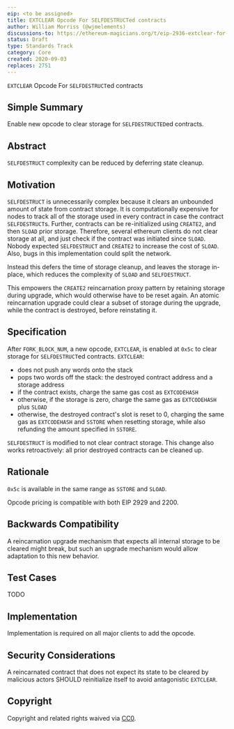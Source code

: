 ```yaml
---
eip: <to be assigned>
title: EXTCLEAR Opcode For SELFDESTRUCTed contracts
author: William Morriss (@wjmelements)
discussions-to: https://ethereum-magicians.org/t/eip-2936-extclear-for-selfdestruct/4569
status: Draft
type: Standards Track
category: Core
created: 2020-09-03
replaces: 2751
---
```


<!--You can leave these HTML comments in your merged EIP and delete the visible duplicate text guides, they will not appear and may be helpful to refer to if you edit it again. This is the suggested template for new EIPs. Note that an EIP number will be assigned by an editor. When opening a pull request to submit your EIP, please use an abbreviated title in the filename, `eip-draft_title_abbrev.md`. The title should be 44 characters or less.-->
`EXTCLEAR` Opcode For `SELFDESTRUCT`ed contracts

## Simple Summary
<!--"If you can't explain it simply, you don't understand it well enough." Provide a simplified and layman-accessible explanation of the EIP.-->
Enable new opcode to clear storage for `SELFDESTRUCTED`ed contracts.

## Abstract
<!--A short (~200 word) description of the technical issue being addressed.-->
`SELFDESTRUCT` complexity can be reduced by deferring state cleanup.

## Motivation
<!--The motivation is critical for EIPs that want to change the Ethereum protocol. It should clearly explain why the existing protocol specification is inadequate to address the problem that the EIP solves. EIP submissions without sufficient motivation may be rejected outright.-->
`SELFDESTRUCT` is unnecessarily complex because it clears an unbounded amount of state from contract storage.
It is computationally expensive for nodes to track all of the storage used in every contract in case the contract `SELFDESTRUCT`s.
Further, contracts can be re-initialized using `CREATE2`, and then `SLOAD` prior storage.
Therefore, several ethereum clients do not clear storage at all, and just check if the contract was initiated since `SLOAD`.
Nobody expected `SELFDESTRUCT` and `CREATE2` to increase the cost of `SLOAD`.
Also, bugs in this implementation could split the network.

Instead this defers the time of storage cleanup, and leaves the storage in-place, which reduces the complexity of `SLOAD` and `SELFDESTRUCT`.

This empowers the `CREATE2` reincarnation proxy pattern by retaining storage during upgrade, which would otherwise have to be reset again.
An atomic reincarnation upgrade could clear a subset of storage during the upgrade, while the contract is destroyed, before reinstating it.

## Specification
<!--The technical specification should describe the syntax and semantics of any new feature. The specification should be detailed enough to allow competing, interoperable implementations for any of the current Ethereum platforms (go-ethereum, parity, cpp-ethereum, ethereumj, ethereumjs, and [others](https://github.com/ethereum/wiki/wiki/Clients)).-->

After `FORK_BLOCK_NUM`, a new opcode, `EXTCLEAR`, is enabled at `0x5c` to clear storage for `SELFDESTRUCT`ed contracts.
`EXTCLEAR`:
* does not push any words onto the stack
* pops two words off the stack: the destroyed contract address and a storage address
* if the contract exists, charge the same gas cost as `EXTCODEHASH`
* otherwise, if the storage is zero, charge the same gas as `EXTCODEHASH` plus `SLOAD`
* otherwise, the destroyed contract's slot is reset to 0, charging the same gas as `EXTCODEHASH` and `SSTORE` when resetting storage, while also refunding the amount specified in `SSTORE`.

`SELFDESTRUCT` is modified to not clear contract storage.
This change also works retroactively: all prior destroyed contracts can be cleaned up.

## Rationale
<!--The rationale fleshes out the specification by describing what motivated the design and why particular design decisions were made. It should describe alternate designs that were considered and related work, e.g. how the feature is supported in other languages. The rationale may also provide evidence of consensus within the community, and should discuss important objections or concerns raised during discussion.-->
`0x5c` is available in the same range as `SSTORE` and `SLOAD`.

Opcode pricing is compatible with both EIP 2929 and 2200.

## Backwards Compatibility
<!--All EIPs that introduce backwards incompatibilities must include a section describing these incompatibilities and their severity. The EIP must explain how the author proposes to deal with these incompatibilities. EIP submissions without a sufficient backwards compatibility treatise may be rejected outright.-->
A reincarnation upgrade mechanism that expects all internal storage to be cleared might break, but such an upgrade mechanism would allow adaptation to this new behavior.

## Test Cases
<!--Test cases for an implementation are mandatory for EIPs that are affecting consensus changes. Other EIPs can choose to include links to test cases if applicable.-->
TODO

## Implementation
<!--The implementations must be completed before any EIP is given status "Final", but it need not be completed before the EIP is accepted. While there is merit to the approach of reaching consensus on the specification and rationale before writing code, the principle of "rough consensus and running code" is still useful when it comes to resolving many discussions of API details.-->
Implementation is required on all major clients to add the opcode.

## Security Considerations
<!--All EIPs must contain a section that discusses the security implications/considerations relevant to the proposed change. Include information that might be important for security discussions, surfaces risks and can be used throughout the life cycle of the proposal. E.g. include security-relevant design decisions, concerns, important discussions, implementation-specific guidance and pitfalls, an outline of threats and risks and how they are being addressed. EIP submissions missing the "Security Considerations" section will be rejected. An EIP cannot proceed to status "Final" without a Security Considerations discussion deemed sufficient by the reviewers.-->
A reincarnated contract that does not expect its state to be cleared by malicious actors SHOULD reinitialize itself to avoid antagonistic `EXTCLEAR`.

## Copyright
Copyright and related rights waived via [CC0](https://creativecommons.org/publicdomain/zero/1.0/).
